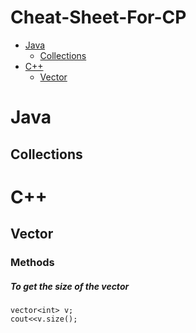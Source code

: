 # Cheat-Sheet-For-CP
- [Java](README.md#java)
  - [Collections](README.md#collections)
- [C++](README.md#c++)
  - [Vector](README.md#vector)
  
Java
=======
  ## Collections

C++
=======
  ## Vector
  
  ### Methods
  
  ##### To get the size of the vector
    vector<int> v;
    cout<<v.size();
